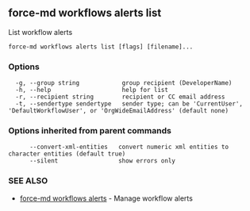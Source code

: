 ## force-md workflows alerts list

List workflow alerts

```
force-md workflows alerts list [flags] [filename]...
```

### Options

```
  -g, --group string            group recipient (DeveloperName)
  -h, --help                    help for list
  -r, --recipient string        recipient or CC email address
  -t, --sendertype sendertype   sender type; can be 'CurrentUser', 'DefaultWorkflowUser', or 'OrgWideEmailAddress' (default none)
```

### Options inherited from parent commands

```
      --convert-xml-entities   convert numeric xml entities to character entities (default true)
      --silent                 show errors only
```

### SEE ALSO

* [force-md workflows alerts](force-md_workflows_alerts.md)	 - Manage workflow alerts

